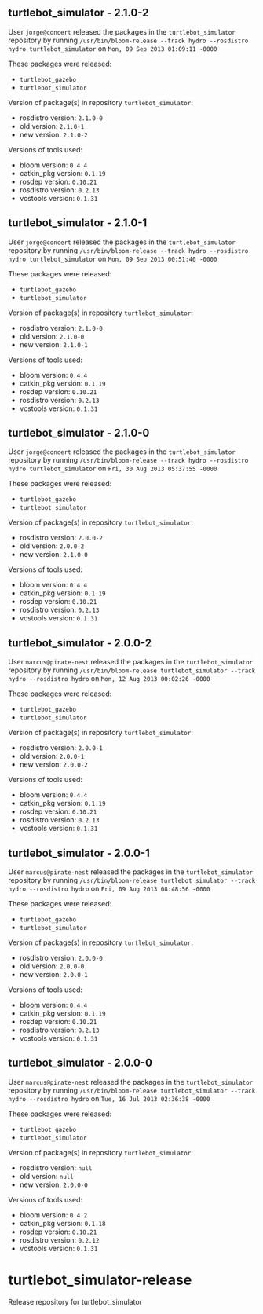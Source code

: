 ## turtlebot_simulator - 2.1.0-2

User `jorge@concert` released the packages in the `turtlebot_simulator` repository by running `/usr/bin/bloom-release --track hydro --rosdistro hydro turtlebot_simulator` on `Mon, 09 Sep 2013 01:09:11 -0000`

These packages were released:
- `turtlebot_gazebo`
- `turtlebot_simulator`

Version of package(s) in repository `turtlebot_simulator`:
- rosdistro version: `2.1.0-0`
- old version: `2.1.0-1`
- new version: `2.1.0-2`

Versions of tools used:
- bloom version: `0.4.4`
- catkin_pkg version: `0.1.19`
- rosdep version: `0.10.21`
- rosdistro version: `0.2.13`
- vcstools version: `0.1.31`


## turtlebot_simulator - 2.1.0-1

User `jorge@concert` released the packages in the `turtlebot_simulator` repository by running `/usr/bin/bloom-release --track hydro --rosdistro hydro turtlebot_simulator` on `Mon, 09 Sep 2013 00:51:40 -0000`

These packages were released:
- `turtlebot_gazebo`
- `turtlebot_simulator`

Version of package(s) in repository `turtlebot_simulator`:
- rosdistro version: `2.1.0-0`
- old version: `2.1.0-0`
- new version: `2.1.0-1`

Versions of tools used:
- bloom version: `0.4.4`
- catkin_pkg version: `0.1.19`
- rosdep version: `0.10.21`
- rosdistro version: `0.2.13`
- vcstools version: `0.1.31`


## turtlebot_simulator - 2.1.0-0

User `jorge@concert` released the packages in the `turtlebot_simulator` repository by running `/usr/bin/bloom-release --track hydro --rosdistro hydro turtlebot_simulator` on `Fri, 30 Aug 2013 05:37:55 -0000`

These packages were released:
- `turtlebot_gazebo`
- `turtlebot_simulator`

Version of package(s) in repository `turtlebot_simulator`:
- rosdistro version: `2.0.0-2`
- old version: `2.0.0-2`
- new version: `2.1.0-0`

Versions of tools used:
- bloom version: `0.4.4`
- catkin_pkg version: `0.1.19`
- rosdep version: `0.10.21`
- rosdistro version: `0.2.13`
- vcstools version: `0.1.31`


## turtlebot_simulator - 2.0.0-2

User `marcus@pirate-nest` released the packages in the `turtlebot_simulator` repository by running `/usr/bin/bloom-release turtlebot_simulator --track hydro --rosdistro hydro` on `Mon, 12 Aug 2013 00:02:26 -0000`

These packages were released:
- `turtlebot_gazebo`
- `turtlebot_simulator`

Version of package(s) in repository `turtlebot_simulator`:
- rosdistro version: `2.0.0-1`
- old version: `2.0.0-1`
- new version: `2.0.0-2`

Versions of tools used:
- bloom version: `0.4.4`
- catkin_pkg version: `0.1.19`
- rosdep version: `0.10.21`
- rosdistro version: `0.2.13`
- vcstools version: `0.1.31`


## turtlebot_simulator - 2.0.0-1

User `marcus@pirate-nest` released the packages in the `turtlebot_simulator` repository by running `/usr/bin/bloom-release turtlebot_simulator --track hydro --rosdistro hydro` on `Fri, 09 Aug 2013 08:48:56 -0000`

These packages were released:
- `turtlebot_gazebo`
- `turtlebot_simulator`

Version of package(s) in repository `turtlebot_simulator`:
- rosdistro version: `2.0.0-0`
- old version: `2.0.0-0`
- new version: `2.0.0-1`

Versions of tools used:
- bloom version: `0.4.4`
- catkin_pkg version: `0.1.19`
- rosdep version: `0.10.21`
- rosdistro version: `0.2.13`
- vcstools version: `0.1.31`


## turtlebot_simulator - 2.0.0-0

User `marcus@pirate-nest` released the packages in the `turtlebot_simulator` repository by running `/usr/bin/bloom-release turtlebot_simulator --track hydro --rosdistro hydro` on `Tue, 16 Jul 2013 02:36:38 -0000`

These packages were released:
- `turtlebot_gazebo`
- `turtlebot_simulator`

Version of package(s) in repository `turtlebot_simulator`:
- rosdistro version: `null`
- old version: `null`
- new version: `2.0.0-0`

Versions of tools used:
- bloom version: `0.4.2`
- catkin_pkg version: `0.1.18`
- rosdep version: `0.10.21`
- rosdistro version: `0.2.12`
- vcstools version: `0.1.31`


turtlebot_simulator-release
===========================

Release repository for turtlebot_simulator
